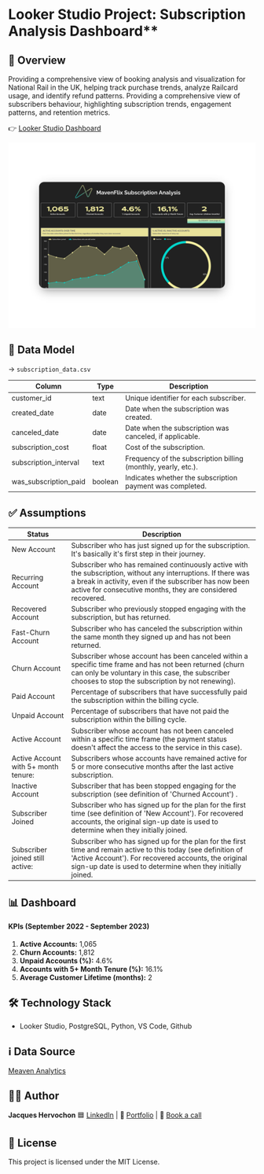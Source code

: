 # Looker Studio Project: Subscription Analysis Dashboard**

## 📖 Overview
Providing a comprehensive view of booking analysis and visualization for National Rail in the UK, helping track purchase trends, analyze Railcard usage, and identify refund patterns.
Providing a comprehensive view of subscribers behaviour, highlighting subscription trends, engagement patterns, and retention metrics.

👉 [Looker Studio Dashboard](https://lookerstudio.google.com/reporting/88314616-5a91-46d5-b720-d92d717b3196/page/p_jiovlfg6od)

![Subscription Analysis Dashboard](screenshots/dashboard.png)

## 📁 Data Model

→ `subscription_data.csv` 

| Column                 | Type      | Description                                                        |
|------------------------|-----------|--------------------------------------------------------------------|
| customer_id            | text      | Unique identifier for each subscriber.                              |
| created_date           | date      | Date when the subscription was created.                             |
| canceled_date          | date      | Date when the subscription was canceled, if applicable.            |
| subscription_cost      | float     | Cost of the subscription.                                           |
| subscription_interval  | text      | Frequency of the subscription billing (monthly, yearly, etc.).      |
| was_subscription_paid  | boolean   | Indicates whether the subscription payment was completed.           |

## ✅ Assumptions

| Status                 | Description               |
|------------------------|---------------------------|
| New Account           | Subscriber who has just signed up for the subscription. It's basically it's first step in their journey.  |
| Recurring Account     | Subscriber who has remained continuously active with the subscription, without any interruptions. If there was a break in activity, even if the subscriber has now been active for consecutive months, they are considered recovered.                        |
| Recovered Account     | Subscriber who previously stopped engaging with the subscription, but has returned.           |
| Fast-Churn Account    | Subscriber who has canceled the subscription within the same month they signed up and has not been returned.                                          |
| Churn Account         | Subscriber whose account has been canceled within a specific time frame and has not been returned (churn can only be voluntary in this case, the subscriber chooses to stop the subscription by not renewing).    |
| Paid Account          | Percentage of subscribers that have successfully paid the subscription within the billing cycle.          |
| Unpaid Account        | Percentage of subscribers that have not paid the subscription within the billing cycle.|
| Active Account        | Subscriber whose account has not been canceled within a specific time frame (the payment status doesn't affect the access to the service in this case).|
| Active Account with 5+ month tenure:  | Subscribers whose accounts have remained active for 5 or more consecutive months after the last active subscription.  |
| Inactive Account      | Subscriber that has been stopped engaging for the subscription (see definition of 'Churned Account') .|
| Subscriber Joined     | Subscriber who has signed up for the plan for the first time (see definition of 'New Account'). For recovered accounts, the original sign-up date is used to determine when they initially joined.|
| Subscriber joined still active:  | Subscriber who has signed up for the plan for the first time and remain active to this today (see definition of 'Active Account'). For recovered accounts, the original sign-up date is used to determine when they initially joined. |

## 📊 Dashboard 

#### KPIs (September 2022 - September 2023)
1. **Active Accounts:** 1,065
2. **Churn Accounts:** 1,812
3. **Unpaid Accounts (%):** 4.6%
4. **Accounts with 5+ Month Tenure (%):** 16.1%
5. **Average Customer Lifetime (months):** 2

## 🛠️ Technology Stack
- Looker Studio, PostgreSQL, Python, VS Code, Github

## ℹ️ Data Source
[Meaven Analytics](https://mavenanalytics.io/data-playground?order=date_added%2Cdesc&pageSize=20)

## 👨‍💻 Author
**Jacques Hervochon** 🟦 [LinkedIn](https://www.linkedin.com/in/jacques-hervochon-27448898) |
🔗 [Portfolio](https://jacqueshervochon.carrd.co/#) |
📆 [Book a call](https://calendly.com/jacqueshervochon/30min)

## 📄 License 
This project is licensed under the MIT License.
